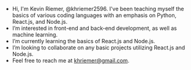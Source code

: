 - Hi, I'm Kevin Riemer, @khriemer2596. I've been teaching myself the basics of various coding languages with an emphasis on Python, React.js, and Node.js.
- I’m interested in front-end and back-end development, as well as machine learning.
- I’m currently learning the basics of React.js and Node.js.
- I’m looking to collaborate on any basic projects utilizing React.js and Node.js.
- Feel free to reach me at khriemer@gmail.com.

<!---
khreems88/khreems88 is a ✨ special ✨ repository because its `README.md` (this file) appears on your GitHub profile.
You can click the Preview link to take a look at your changes.
--->
